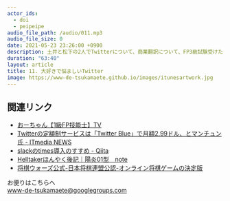 ```yaml
---
actor_ids:
  - doi
  - peipeipe
audio_file_path: /audio/011.mp3
audio_file_size: 0
date: 2021-05-23 23:26:00 +0900
description: 土井と松下の2人でTwitterについて、商業翻訳について、FP3級試験受けたについて話しました。
duration: "63:40"
layout: article
title: 11. 大好きで悩ましいTwitter
image: https://www-de-tsukamaete.github.io/images/itunesartwork.jpg
---
```



## 関連リンク
- [おーちゃん【1級FP技能士】TV](https://www.youtube.com/c/%E3%83%93%E3%82%B8%E3%83%8D%E3%82%B9%E3%82%A4%E3%83%B3%E3%83%99%E3%82%B9%E3%82%BF)
- [Twitterの定額制サービスは「Twitter Blue」で月額2.99ドル、とマンチュン氏 - ITmedia NEWS](https://www.itmedia.co.jp/news/articles/2105/16/news015.html)
- [slackのtimes導入のすすめ - Qiita](https://qiita.com/w-tdon/items/e2ed168ced63dffa6035)
- [Helltakerほんやく後記｜陽炎01型　note](https://note.com/kagerou01gata/n/n93c06b21859b)
- [将棋ウォーズ公式-日本将棋連盟公認-オンライン将棋ゲームの決定版](https://shogiwars.heroz.jp/)



お便りはこちらへ<br/>
www-de-tsukamaete@googlegroups.com
